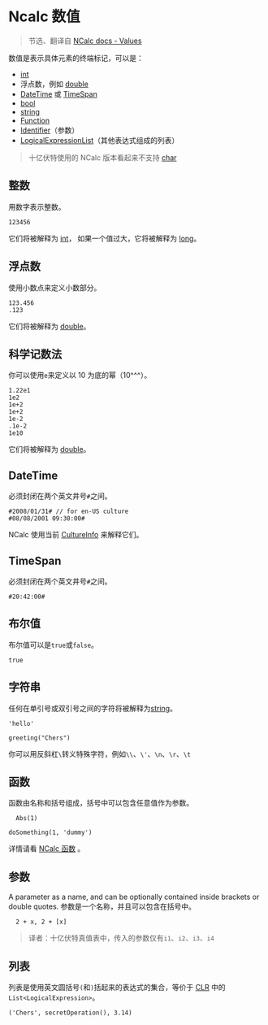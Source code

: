 # Ncalc 数值

> 节选、翻译自 [NCalc docs - Values](https://ncalc.github.io/ncalc/articles/values.html)

数值是表示具体元素的终端标记，可以是：

- [int](https://learn.microsoft.com/dotnet/api/system.int32)
- 浮点数，例如 [double](https://learn.microsoft.com/dotnet/api/system.double)
- [DateTime](https://learn.microsoft.com/dotnet/api/system.datetime) 或 [TimeSpan](https://learn.microsoft.com/dotnet/api/system.timespan)
- [bool](https://learn.microsoft.com/dotnet/api/system.boolean)
- [string](https://learn.microsoft.com/dotnet/api/system.string)
- [Function](https://ncalc.github.io/ncalc/api/NCalc.Domain.Function.html)
- [Identifier](https://ncalc.github.io/ncalc/api/NCalc.Domain.Identifier.html)（参数）
- [LogicalExpressionList](https://ncalc.github.io/ncalc/api/NCalc.Domain.LogicalExpressionList.html)（其他表达式组成的列表）

> 十亿伏特使用的 NCalc 版本看起来不支持 [char](https://learn.microsoft.com/dotnet/api/system.char)

## 整数

用数字表示整数。

```
123456
```

它们将被解释为 [int](https://learn.microsoft.com/dotnet/api/system.int32)， 如果一个值过大，它将被解释为 [long](https://learn.microsoft.com/dotnet/api/system.int64)。

## 浮点数

使用小数点来定义小数部分。

```
123.456
.123
```

它们将被解释为 [double](https://learn.microsoft.com/dotnet/api/system.double)。

## 科学记数法

你可以使用`e`来定义以 10 为底的幂（10^\^^）。

```
1.22e1
1e2
1e+2
1e+2
1e-2
.1e-2
1e10
```

它们将被解释为 [double](https://learn.microsoft.com/dotnet/api/system.double)。

## DateTime

必须封闭在两个英文井号`#`之间。

```
#2008/01/31# // for en-US culture
#08/08/2001 09:30:00# 
```

NCalc 使用当前 [CultureInfo](https://learn.microsoft.com/dotnet/api/system.globalization.cultureinfo) 来解释它们。

## TimeSpan

必须封闭在两个英文井号`#`之间。

```
#20:42:00#
```

## 布尔值

布尔值可以是`true`或`false`。

```
true
```

## 字符串

任何在单引号或双引号之间的字符将被解释为[string](https://learn.microsoft.com/dotnet/api/system.string)。

```
'hello'
```

```
greeting("Chers")
```

你可以用反斜杠`\`转义特殊字符，例如`\\`、`\'`、`\n`、`\r`、`\t`

## 函数

函数由名称和括号组成，括号中可以包含任意值作为参数。

```
  Abs(1)
```

```
doSomething(1, 'dummy')
```

详情请看 [NCalc 函数](functions) 。

## 参数

A parameter as a name, and can be optionally contained inside brackets or double quotes.
参数是一个名称，并且可以包含在括号中。

```
  2 + x, 2 + [x]
```

> 译者：十亿伏特真值表中，传入的参数仅有`i1`、`i2`、`i3`、`i4`

## 列表

列表是使用英文圆括号`(`和`)`括起来的表达式的集合，等价于 [CLR](https://learn.microsoft.com/dotnet/standard/clr) 中的 `List<LogicalExpression>`。

```
('Chers', secretOperation(), 3.14)
```